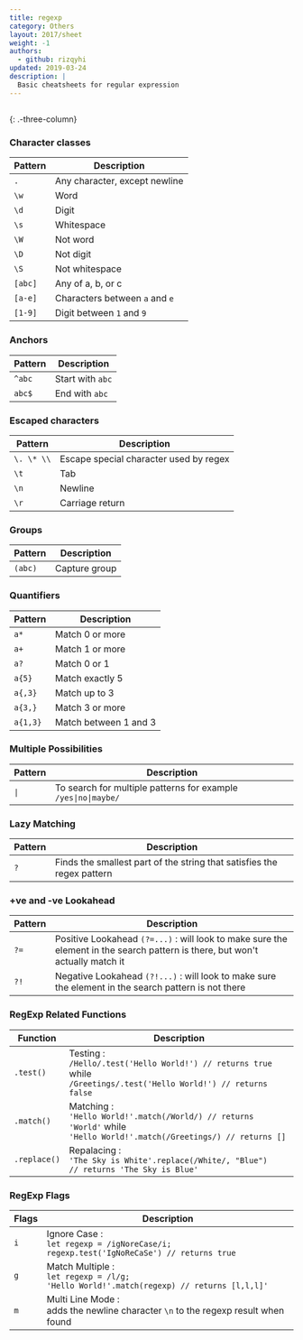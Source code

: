 ```yaml
---
title: regexp
category: Others
layout: 2017/sheet
weight: -1
authors:
  - github: rizqyhi
updated: 2019-03-24
description: |
  Basic cheatsheets for regular expression
---
```


##

{: .-three-column}

### Character classes

| Pattern | Description                    |
| ------- | ------------------------------ |
| `.`     | Any character, except newline  |
| `\w`    | Word                           |
| `\d`    | Digit                          |
| `\s`    | Whitespace                     |
| `\W`    | Not word                       |
| `\D`    | Not digit                      |
| `\S`    | Not whitespace                 |
| `[abc]` | Any of a, b, or c              |
| `[a-e]` | Characters between `a` and `e` |
| `[1-9]` | Digit between `1` and `9`      |

### Anchors

| Pattern | Description      |
| ------- | ---------------- |
| `^abc`  | Start with `abc` |
| `abc$`  | End with `abc`   |

### Escaped characters

| Pattern    | Description                            |
| ---------- | -------------------------------------- |
| `\. \* \\` | Escape special character used by regex |
| `\t`       | Tab                                    |
| `\n`       | Newline                                |
| `\r`       | Carriage return                        |

### Groups

| Pattern | Description   |
| ------- | ------------- |
| `(abc)` | Capture group |

### Quantifiers

| Pattern  | Description           |
| -------- | --------------------- |
| `a*`     | Match 0 or more       |
| `a+`     | Match 1 or more       |
| `a?`     | Match 0 or 1          |
| `a{5}`   | Match exactly 5       |
| `a{,3}`  | Match up to 3         |
| `a{3,}`  | Match 3 or more       |
| `a{1,3}` | Match between 1 and 3 |

### Multiple Possibilities
| Pattern | Description                                                    |
| ------- | -------------------------------------------------------------- |
| `\|`    | To search for multiple patterns for example `/yes\|no\|maybe/` |

### Lazy Matching
| Pattern | Description                                                            |
| ------- | ---------------------------------------------------------------------- |
| `?`     | Finds the smallest part of the string that satisfies the regex pattern |

### +ve and -ve Lookahead
| Pattern | Description                                                                                                                   |
| ------- | ----------------------------------------------------------------------------------------------------------------------------- |
| `?=`    | Positive Lookahead `(?=...)` : will look to make sure the element in the search pattern is there, but won't actually match it |
| `?!`    | Negative Lookahead `(?!...)` : will look to make sure the element in the search pattern is not there                          |

### RegExp Related Functions
| Function     | Description                                                                                                                         |
| ------------ | ----------------------------------------------------------------------------------------------------------------------------------- |
| `.test()`    | Testing : <br /> `/Hello/.test('Hello World!') // returns true` while <br /> `/Greetings/.test('Hello World!') // returns false`    |
| `.match()`   | Matching : <br /> `'Hello World!'.match(/World/) // returns 'World'` while <br /> `'Hello World!'.match(/Greetings/) // returns []` |
| `.replace()` | Repalacing : <br /> `'The Sky is White'.replace(/White/, "Blue")` <br /> `// returns 'The Sky is Blue'`                             |

### RegExp Flags
| Flags | Description                                                                                            |
| ----- | ------------------------------------------------------------------------------------------------------ |
| `i`   | Ignore Case : <br /> `let regexp = /igNoreCase/i;` <br /> `regexp.test('IgNoReCaSe') // returns true`  |
| `g`   | Match Multiple : <br /> `let regexp = /l/g;` <br /> `'Hello World!'.match(regexp) // returns [l,l,l]'` |
| `m`   | Multi Line Mode : <br /> adds the newline character `\n` to the regexp result when found               |
